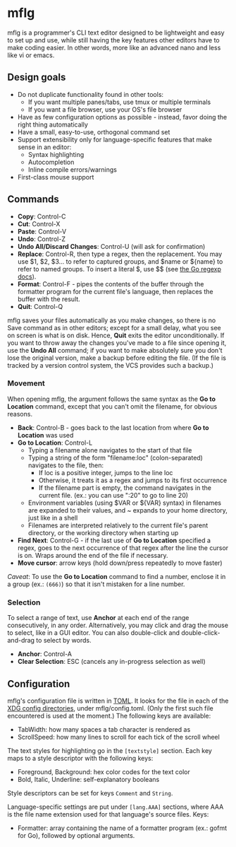# mflg

mflg is a programmer's CLI text editor designed to be lightweight and easy to set up
and use, while still having the key features other editors have to make coding easier.
In other words, more like an advanced nano and less like vi or emacs.

## Design goals

- Do not duplicate functionality found in other tools:
  - If you want multiple panes/tabs, use tmux or multiple terminals
  - If you want a file browser, use your OS's file browser
- Have as few configuration options as possible - instead, favor doing the right thing
  automatically
- Have a small, easy-to-use, orthogonal command set
- Support extensibility only for language-specific features that make sense in an editor:
  - Syntax highlighting
  - Autocompletion
  - Inline compile errors/warnings
- First-class mouse support

## Commands

- **Copy**: Control-C
- **Cut**: Control-X
- **Paste**: Control-V
- **Undo**: Control-Z
- **Undo All/Discard Changes**: Control-U (will ask for confirmation)
- **Replace**: Control-R, then type a regex, then the replacement. You may use $1, $2, $3... to refer to captured groups, and $name or ${name} to refer to named groups. To insert a literal $, use $$ (see [the Go regexp docs][go-regexp]).
- **Format**: Control-F - pipes the contents of the buffer through the formatter program for the current file's language, then replaces the buffer with the result.
- **Quit**: Control-Q

mflg saves your files automatically as you make changes, so there is no Save command as in other editors; except for a small delay, what you see on screen is what is on disk.
Hence, **Quit** exits the editor unconditionally.
If you want to throw away the changes you've made to a file since opening it, use the **Undo All** command; if you want to make absolutely sure you don't lose the original version, make a backup before editing the file.
(If the file is tracked by a version control system, the VCS provides such a backup.)

[go-regexp]: https://golang.org/pkg/regexp/#Regexp.Expand

### Movement

When opening mflg, the argument follows the same syntax as the **Go to Location** command, except that you can't omit the filename, for obvious reasons.

- **Back**: Control-B - goes back to the last location from where **Go to Location** was used
- **Go to Location**: Control-L
  - Typing a filename alone navigates to the start of that file
  - Typing a string of the form "filename:loc" (colon-separated) navigates to the file, then:
    - If loc is a positive integer, jumps to the line loc
    - Otherwise, it treats it as a regex and jumps to its first occurrence
    - If the filename part is empty, the command navigates in the current file. (ex.: you can use ":20" to go to line 20)
  - Environment variables (using $VAR or ${VAR} syntax) in filenames are expanded to their values, and ~ expands to your home directory, just like in a shell
  - Filenames are interpreted relatively to the current file's parent directory, or the working directory when starting up
- **Find Next**: Control-G - if the last use of **Go to Location** specified a regex, goes to the next occurrence of that regex after the line the cursor is on. Wraps around the end of the file if necessary.
- **Move cursor**: arrow keys (hold down/press repeatedly to move faster)

_Caveat_: To use the **Go to Location** command to find a number, enclose it in a group (ex.: `(666)`) so that it isn't
mistaken for a line number.

### Selection

To select a range of text, use **Anchor** at each end of the range consecutively, in any order.
Alternatively, you may click and drag the mouse to select, like in a GUI editor.
You can also double-click and double-click-and-drag to select by words.

- **Anchor**: Control-A
- **Clear Selection**: ESC (cancels any in-progress selection as well)

## Configuration

mflg's configuration file is written in [TOML][]. It looks for the file in each of the [XDG config directories][xdg-basedir-spec], under mflg/config.toml. (Only the first such file encountered is used at the moment.) The following keys are available:

- TabWidth: how many spaces a tab character is rendered as
- ScrollSpeed: how many lines to scroll for each tick of the scroll wheel

The text styles for highlighting go in the `[textstyle]` section. Each key maps to a style descriptor with the following keys:

- Foreground, Background: hex color codes for the text color
- Bold, Italic, Underline: self-explanatory booleans

Style descriptors can be set for keys `Comment` and `String`.

Language-specific settings are put under `[lang.AAA]` sections, where AAA is the file name extension used for that language's source files. Keys:

- Formatter: array containing the name of a formatter program (ex.: gofmt for Go), followed by optional arguments.

[xdg-basedir-spec]: https://specifications.freedesktop.org/basedir-spec/basedir-spec-latest.html
[TOML]: https://github.com/toml-lang/toml